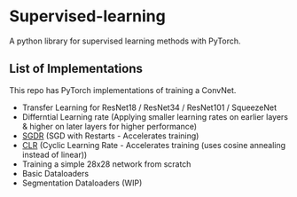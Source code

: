 # Supervised-learning
A python library for supervised learning methods with PyTorch.

## List of Implementations
This repo has PyTorch implementations of training a ConvNet.
 - Transfer Learning for ResNet18 / ResNet34 / ResNet101 / SqueezeNet
 - Differntial Learning rate (Applying smaller learning rates on earlier layers & higher on later layers for higher performance)
 - [SGDR](https://arxiv.org/pdf/1608.03983.pdf) (SGD with Restarts - Accelerates training)
 - [CLR](https://arxiv.org/pdf/1506.01186.pdf) (Cyclic Learning Rate - Accelerates training (uses cosine annealing instead of linear))
 - Training a simple 28x28 network from scratch
 - Basic Dataloaders
 - Segmentation Dataloaders (WIP)
